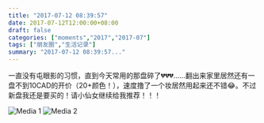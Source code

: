 ```yaml
---
title: "2017-07-12 08:39:57"
date: 2017-07-12T12:00:00+08:00
draft: false
categories: ["moments","2017","2017-07"]
tags: ["朋友圈","生活记录"]
summary: "2017-07-12 08:39:57..."
---
```


一直没有屯眼影的习惯，直到今天常用的那盘碎了💔💔💔……翻出来家里居然还有一盘不到10CAD的开价（20+颜色！），速度撸了一个妆居然用起来还不错😂。不过新盘我还是要买的！请小仙女继续给我推荐！！！

![Media 1](/Moments/photos/2017-07-12/201707120839570.jpg)
![Media 2](/Moments/photos/2017-07-12/201707120839571.jpg)

